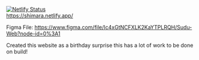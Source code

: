 [![Netlify Status](https://api.netlify.com/api/v1/badges/5005132a-c19d-4fdc-b499-cb05b7bfaa54/deploy-status)](https://app.netlify.com/sites/shimara/deploys)
<br>
https://shimara.netlify.app/

Figma File:
https://www.figma.com/file/Ic4xGtNCFXLK2KaYTPLRQH/Sudu-Web?node-id=0%3A1

Created this website as a birthday surprise
this has a lot of work to be done
on build!
